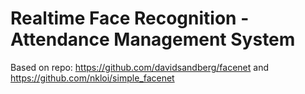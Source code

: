 # Realtime Face Recognition - Attendance Management System
Based on repo: https://github.com/davidsandberg/facenet and https://github.com/nkloi/simple_facenet
